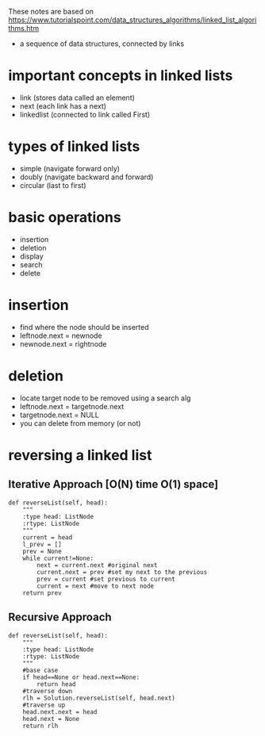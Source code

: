 These notes are based on https://www.tutorialspoint.com/data_structures_algorithms/linked_list_algorithms.htm

- a sequence of data structures, connected by links

# important concepts in linked lists
- link (stores data called an element)
- next (each link has a next)
- linkedlist (connected to link called First)

# types of linked lists
- simple (navigate forward only)
- doubly (navigate backward and forward)
- circular (last to first)

# basic operations
- insertion
- deletion
- display
- search
- delete

# insertion
- find where the node should be inserted
- leftnode.next = newnode
- newnode.next = rightnode

# deletion
- locate target node to be removed using a search alg
- leftnode.next = targetnode.next
- targetnode.next = NULL
- you can delete from memory (or not)

# reversing a linked list

## Iterative Approach [O(N) time O(1) space]
~~~
def reverseList(self, head):
    """
    :type head: ListNode
    :rtype: ListNode
    """
    current = head
    l_prev = []
    prev = None
    while current!=None:
        next = current.next #original next
        current.next = prev #set my next to the previous
        prev = current #set previous to current
        current = next #move to next node
    return prev
~~~

## Recursive Approach
~~~
def reverseList(self, head):
    """
    :type head: ListNode
    :rtype: ListNode
    """
    #base case
    if head==None or head.next==None:
        return head
    #traverse down
    rlh = Solution.reverseList(self, head.next)
    #traverse up
    head.next.next = head
    head.next = None
    return rlh
~~~
        

